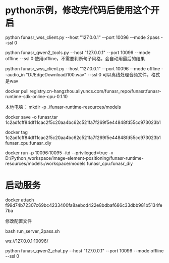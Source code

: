
# python示例，修改完代码后使用这个开启
python funasr_wss_client.py --host "127.0.0.1" --port 10096 --mode 2pass --ssl 0

python funasr_qwen2_tools.py --host "127.0.0.1" --port 10096 --mode offline --ssl 0
使用offline，不需要判断句子风格，会自动用最后的结果

python funasr_wss_client.py --host "127.0.0.1" --port 10096 --mode offline --audio_in "D:/EdgeDownload/100.wav" --ssl 0
可以离线处理音频文件，格式是wav


docker pull registry.cn-hangzhou.aliyuncs.com/funasr_repo/funasr:funasr-runtime-sdk-online-cpu-0.1.10 

本地电脑： mkdir -p ./funasr-runtime-resources/models  

docker save -o funasr.tar 1c2adfcff84df11cac2f5c20aa4bc62c521fa7f269f5e44848fd55cc973023b1

docker tag 1c2adfcff84df11cac2f5c20aa4bc62c521fa7f269f5e44848fd55cc973023b1 funasr_cpu:funasr_diy

docker run -p 10096:10095 -itd --privileged=true -v D:/Python_workspace/image-element-positioning/funasr-runtime-resources/models:/workspace/models funasr_cpu:funasr_diy


# 启动服务
docker attach f99d74b72307c69bc4233400fa8aebcd422e8bdbaf686c33dbb981b5134fe7ba

修改配置文件

bash run_server_2pass.sh

ws://127.0.0.1:10096/

python funasr_qwen2_chat.py --host "127.0.0.1" --port 10096 --mode offline --ssl 0


  